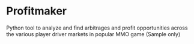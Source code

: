 # Profitmaker
 Python tool to analyze and find arbitrages and profit opportunities across the various player driver markets in popular MMO game (Sample only)
